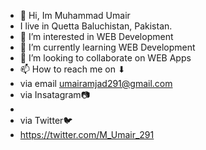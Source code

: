 - 👋 Hi, Im Muhammad Umair
- I live in Quetta Baluchistan, Pakistan.
- 👀 I’m interested in WEB Development 
- 🌱 I’m currently learning WEB Development 
- 💞️ I’m looking to collaborate on WEB Apps
- 📫 How to reach me on ⬇
- via email umairamjad291@gmail.com
- via Insatagram📷
- 
- via Twitter🐦
- https://twitter.com/M_Umair_291

<!---
UmairApps/UmairApps is a ✨ special ✨ repository because its `README.md` (this file) appears on your GitHub profile.
You can click the Preview link to take a look at your changes.
--->
